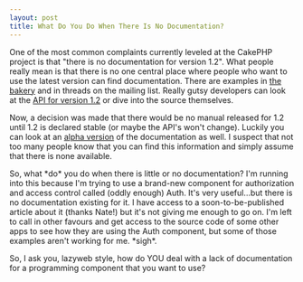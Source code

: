 ```yaml
--- 
layout: post
title: What Do You Do When There Is No Documentation?
---
```

<p>One of the most common complaints currently leveled at the CakePHP project is that "there is no documentation for version 1.2".  What people really mean is that there is no one central place where people who want to use the latest version can find documentation.  There are examples in <a href="http://bakery.cakephp.org">the bakery</a> and in threads on the mailing list.  Really gutsy developers can look at the <a href="http://api.cakephp.org/1.2/">API for version 1.2</a> or dive into the source themselves.</p>
<p>
Now, a decision was made that there would be no manual released for 1.2 until 1.2 is declared stable (or maybe the API's won't change).  Luckily you can look at an <a href="https://cakeforge.org/plugins/scmsvn/viewcvs.php/*checkout*/sandbox/1.2/1point2.pdf?rev=155&root=cakedocs">alpha version</a> of the documentation as well.  I suspect that not too many people know that you can find this information and simply assume that there is none available.
</p><p>
So, what *do* you do when there is little or no documentation?  I'm running into this because I'm trying to use a brand-new component for authorization and access control called (oddly enough) Auth.  It's very useful...but there is no documentation existing for it.  I have access to a soon-to-be-published article about it (thanks Nate!) but it's not giving me enough to go on.  I'm left to call in other favours and get access to the source code of some other apps to see how they are using the Auth component, but some of those examples aren't working for me.  *sigh*.
</p>
<p>
So, I ask you, lazyweb style, how do YOU deal with a lack of documentation for a programming component that you want to use?</p>
